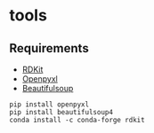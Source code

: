 # tools

## Requirements

- [RDKit](https://rdkit.org/)
- [Openpyxl](https://openpyxl.readthedocs.io/en/stable/tutorial.html)
- [Beautifulsoup](https://www.crummy.com/software/BeautifulSoup/bs4/doc/)

```shell
pip install openpyxl
pip install beautifulsoup4
conda install -c conda-forge rdkit
```
